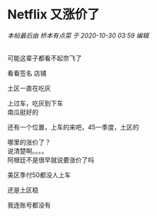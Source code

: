 # Netflix 又涨价了


<i class="pstatus"> 本帖最后由 桥本有点菜 于 2020-10-30 03:59 编辑 </i><br />
<br />
<img src="static/image/smiley/yct/003.gif" smilieid="50" border="0" alt="" /><img id="aimg_TTzFF" onclick="zoom(this, this.src, 0, 0, 0)" class="zoom" src="https://cdn.jsdelivr.net/gh/hishis/forum-master/public/images/patch.gif" onmouseover="img_onmouseoverfunc(this)" onload="thumbImg(this)" border="0" alt="" />

可能这辈子都看不起奈飞了

看看签名 店铺 <img src="static/image/smiley/default/lol.gif" smilieid="12" border="0" alt="" /><img src="static/image/smiley/default/lol.gif" smilieid="12" border="0" alt="" />

土区一直在吃灰

上过车，吃灰到下车<br />
南瓜挺好的

还有一个位置，上车的来吧，45一季度，土区的

哪里的涨价了？<br />
说清楚啊。。。。<br />
阿根廷不是很早就说要涨价了吗

美区季付50都没人上车&nbsp;&nbsp;<img src="static/image/smiley/default/lol.gif" smilieid="12" border="0" alt="" /><img src="static/image/smiley/default/lol.gif" smilieid="12" border="0" alt="" />

还是土区稳

我连账号都没有
